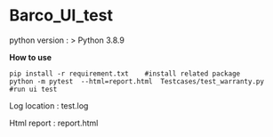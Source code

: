 # Barco_UI_test

python version :    > Python 3.8.9

**How to use**
```
pip install -r requirement.txt    #install related package
python -m pytest  --html=report.html  Testcases/test_warranty.py   #run ui test
```
Log location : test.log

Html report : report.html
